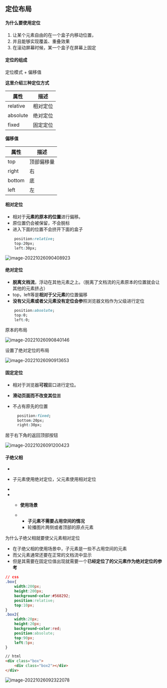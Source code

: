 ##  定位布局



#### 为什么要使用定位

1. 让某个元素自由的在一个盒子内移动位置，
2. 并且能够实现覆盖、重叠效果
3. 在滚动屏幕时候，某一个盒子在屏幕上固定



####  定位的组成

定位模式 + 偏移值



**这里介绍三种定位方式**

| 属性     | 描述     |
| -------- | -------- |
| relative | 相对定位 |
| absolute | 绝对定位 |
| fixed    | 固定定位 |



**偏移值**

| 属性   | 描述       |
| ------ | ---------- |
| top    | 顶部偏移量 |
| right  | 右         |
| bottom | 底         |
| left   | 左         |





####  相对定位

- 相对于**元素的原本的位置**进行偏移。
- 原位置仍会被保留，不会脱标
- 进入下面的位置不会挤开下面的盒子

```css
	position:relative;
	top:20px;
	left:30px;
```

![image-20221026090408923](C:\Users\xu\AppData\Roaming\Typora\typora-user-images\image-20221026090408923.png)



#### 绝对定位

- **脱离文档流**，浮动在其他元素之上。（脱离了文档流的元素原本的位置就会让其他的元素挤占）
- top，left等是**相对于父元素**的位置偏移
- **没有父元素或者父元素没有定位会参**照浏览器文档作为父级进行定位

```css
	position:absolute;
	top:0;
	left:0;
```



原本的布局

![image-20221026090840146](C:\Users\xu\AppData\Roaming\Typora\typora-user-images\image-20221026090840146.png)

设置了绝对定位的布局

![image-20221026090913653](C:\Users\xu\AppData\Roaming\Typora\typora-user-images\image-20221026090913653.png)



#### 固定定位



- 相对于浏览器**可视**窗口进行定位。

- **滑动页面而不改变其位**置

- 不占有原先的位置

  ```css
  	position:fixed;
  	bottom:20px;
  	right:30px;
  ```



居于右下角的返回顶部按钮

![image-20221026091200423](C:\Users\xu\AppData\Roaming\Typora\typora-user-images\image-20221026091200423.png)



####  子绝父相

- 

- 子元素使用绝对定位，父元素使用相对定位

- 

- - **使用场景**

  - - **子元素不需要占用空间的情况**
    - 轮播图片两侧或者顶部的原点元素

为什么子绝父相就要使父元素相对定位

* 在子绝父相的使用场景中，子元素是一些不占用空间的元素
* 而父元素通常还要在正常的文档流中显示
* 但是其需要在固定位值出现就需要一个**已经定位了的父元素作为绝对定位的参考**

```css
// css
.box{
	width:200px;
	height:200px;
	background-color:#568292;
	position:relative;
	top:10px;
}
.box2{
	width:20px;
	height:20px;
	background-color:red;
	position:absolute;
	top:90px;
	left:5px;
}
```

```html
// html
<div class="box">
	<div class="box2"></div>
</div>
```



![image-20221026092322078](C:\Users\xu\AppData\Roaming\Typora\typora-user-images\image-20221026092322078.png)